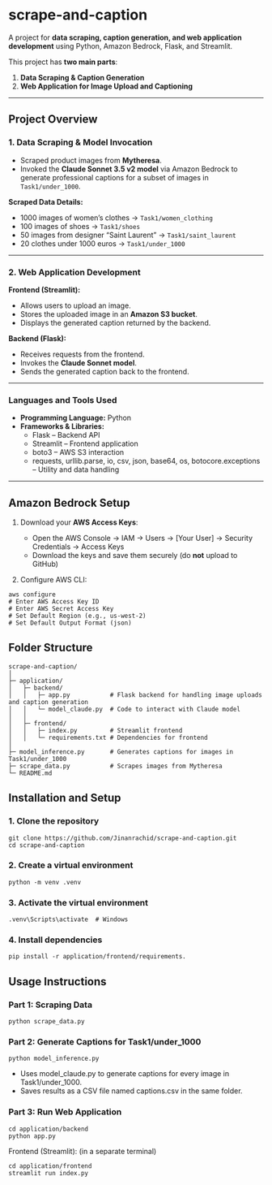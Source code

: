 # scrape-and-caption

A project for **data scraping, caption generation, and web application development** using Python, Amazon Bedrock, Flask, and Streamlit.  

This project has **two main parts**:  

1. **Data Scraping & Caption Generation**  
2. **Web Application for Image Upload and Captioning**  

---

## Project Overview

### 1. Data Scraping & Model Invocation
- Scraped product images from **Mytheresa**.  
- Invoked the **Claude Sonnet 3.5 v2 model** via Amazon Bedrock to generate professional captions for a subset of images in `Task1/under_1000`.  

**Scraped Data Details:**
- 1000 images of women’s clothes → `Task1/women_clothing`  
- 100 images of shoes → `Task1/shoes`  
- 50 images from designer “Saint Laurent” → `Task1/saint_laurent`  
- 20 clothes under 1000 euros → `Task1/under_1000`  

---

### 2. Web Application Development

**Frontend (Streamlit):**
- Allows users to upload an image.  
- Stores the uploaded image in an **Amazon S3 bucket**.  
- Displays the generated caption returned by the backend.  

**Backend (Flask):**
- Receives requests from the frontend.  
- Invokes the **Claude Sonnet model**.  
- Sends the generated caption back to the frontend.  

---

### Languages and Tools Used

- **Programming Language:** Python  
- **Frameworks & Libraries:**  
  - Flask – Backend API  
  - Streamlit – Frontend application  
  - boto3 – AWS S3 interaction  
  - requests, urllib.parse, io, csv, json, base64, os, botocore.exceptions – Utility and data handling  

---

## Amazon Bedrock Setup

1. Download your **AWS Access Keys**:  
   - Open the AWS Console → IAM → Users → [Your User] → Security Credentials → Access Keys  
   - Download the keys and save them securely (do **not** upload to GitHub)  

2. Configure AWS CLI:

```
aws configure
# Enter AWS Access Key ID
# Enter AWS Secret Access Key
# Set Default Region (e.g., us-west-2)
# Set Default Output Format (json)
```
## Folder Structure
```
scrape-and-caption/
│
├─ application/
│   ├─ backend/
│   │   ├─ app.py           # Flask backend for handling image uploads and caption generation
│   │   └─ model_claude.py  # Code to interact with Claude model
│   │
│   ├─ frontend/
│   │   ├─ index.py         # Streamlit frontend
│   │   └─ requirements.txt # Dependencies for frontend
│
├─ model_inference.py       # Generates captions for images in Task1/under_1000
├─ scrape_data.py           # Scrapes images from Mytheresa
└─ README.md

```
## Installation and Setup
### 1. Clone the repository

```
git clone https://github.com/Jinanrachid/scrape-and-caption.git
cd scrape-and-caption
```

 ### 2. Create a virtual environment

```
python -m venv .venv
```
### 3. Activate the virtual environment

```
.venv\Scripts\activate  # Windows
```
### 4. Install dependencies

```
pip install -r application/frontend/requirements.
```
## Usage Instructions
### Part 1: Scraping Data
```
python scrape_data.py
```
### Part 2: Generate Captions for Task1/under_1000
```
python model_inference.py
```
- Uses model_claude.py to generate captions for every image in Task1/under_1000.
- Saves results as a CSV file named captions.csv in the same folder.
### Part 3: Run Web Application
```
cd application/backend
python app.py
```
Frontend (Streamlit): (in a separate terminal)
```
cd application/frontend
streamlit run index.py
```


